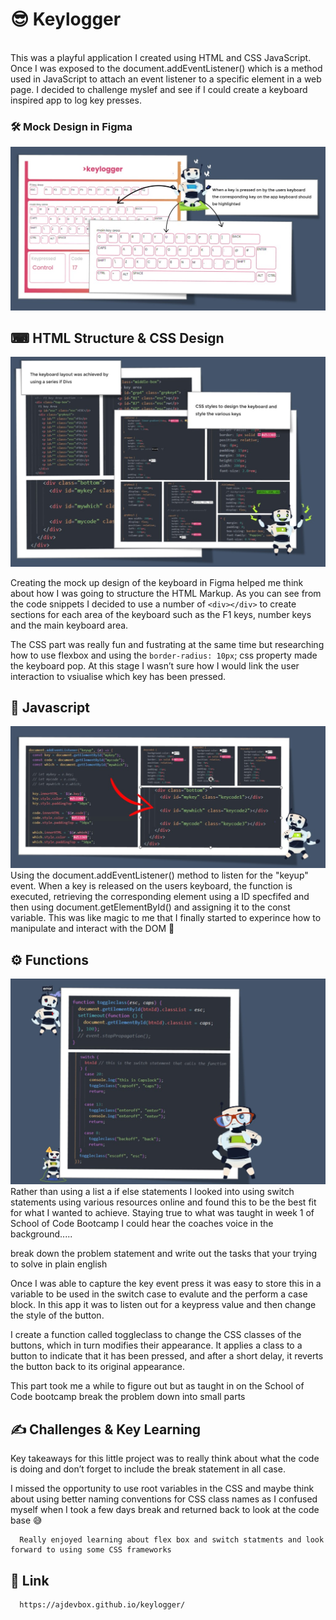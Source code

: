 # 😎 Keylogger 
<br>
This was a playful application I created using HTML and CSS JavaScript.  Once I was exposed to the document.addEventListener() which is a method used in JavaScript to attach an event listener to a specific element in a web page.  I decided to challenge myslef and see if I could create a keyboard inspired app to log key presses.

### 🛠 Mock Design in Figma
![Mock Design](figma.jpg)

## ⌨ HTML Structure & CSS Design 
![HTML and CSS Code ](codesnippet.jpg)

Creating the mock up design of the keyboard in Figma helped me think about how I was going to structure the HTML Markup.  As you can see from the code snippets I decided to use a number of ```<div></div>``` to create sections for each area of the keyboard such as the F1 keys, number keys and the main keyboard area.  

The CSS part was really fun and fustrating at the same time but researching how to use flexbox and using the ```border-radius: 10px```; css property made the keyboard pop.   At this stage I wasn’t sure how I would link the user interaction to vsiualise which key has been pressed.  

## 💎 Javascript 
![JS Code ](javascript.jpg)
Using the document.addEventListener() method to listen for the "keyup" event. When a key is released on the users keyboard, the function is executed, retrieving the corresponding element using a ID specfifed and then using document.getElementById() and assigning it to the const variable.  This was like magic to me that I finally started to experince how to manipulate and interact with the DOM 🧩

## ⚙ Functions 
![JS Code ](switch.jpg)
Rather than using a list a if else statements I looked into using switch statements using various resources online and found this to be the best fit for what I wanted to achieve.  Staying true to what was taught in week 1 of School of Code Bootcamp I could hear the coaches voice in the background.....

   break down the problem statement and write out the tasks that your trying to solve in plain english   

Once I was able to capture the key event press it was easy to store this in a variable to be used in the switch case to evalute and the perform  a case block.  In this app it was to listen out for a keypress value and then change the style of the button.  

I create a function called toggleclass to change the CSS classes of the buttons, which in turn modifies their appearance. It applies a class to a button to indicate that it has been pressed, and after a short delay, it reverts the button back to its original appearance. 

This part took me a while to figure out but as taught in on the School of Code bootcamp break the problem down into small parts 


## ✍ Challenges & Key Learning
Key takeaways for this little project was to really think about what the code is doing and don’t forget to include the break statement in all case.


I missed the opportunity to use root variables in the CSS and maybe think about using better naming conventions for CSS class names as I confused myself when I took a few days break and returned back to look at the code base 😅

      Really enjoyed learning about flex box and switch statments and look forward to using some CSS frameworks 

## 🎯 Link 

      https://ajdevbox.github.io/keylogger/

##  


